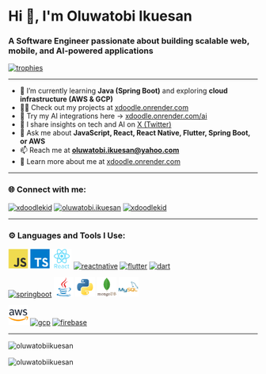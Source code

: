<h1 align="left">Hi 👋, I'm Oluwatobi Ikuesan</h1>
<h3 align="left">A Software Engineer passionate about building scalable web, mobile, and AI-powered applications</h3>

<p align="left">
  <a href="https://github.com/ryo-ma/github-profile-trophy">
    <img src="https://github-profile-trophy.vercel.app/?username=oluwatobiikuesan&theme=gruvbox&no-frame=true&row=1" alt="trophies" />
  </a>
</p>

---

- 🌱 I’m currently learning **Java (Spring Boot)** and exploring **cloud infrastructure (AWS & GCP)**
- 👨‍💻 Check out my projects at [xdoodle.onrender.com](https://xdoodle.onrender.com)
- 🤖 Try my AI integrations here → [xdoodle.onrender.com/ai](https://xdoodle.onrender.com/ai)
- 📝 I share insights on tech and AI on [X (Twitter)](https://x.com/xdoodlekid?s=21)
- 💬 Ask me about **JavaScript, React, React Native, Flutter, Spring Boot, or AWS**
- 📫 Reach me at **oluwatobi.ikuesan@yahoo.com**
- 📄 Learn more about me at [xdoodle.onrender.com](https://xdoodle.onrender.com)

---

<h3 align="left">🌐 Connect with me:</h3>
<p align="left">
  <a href="https://twitter.com/xdoodlekid" target="blank"><img align="center" src="https://raw.githubusercontent.com/rahuldkjain/github-profile-readme-generator/master/src/images/icons/Social/twitter.svg" alt="xdoodlekid" height="30" width="40" /></a>
  <a href="https://linkedin.com/in/oluwatobi.ikuesan" target="blank"><img align="center" src="https://raw.githubusercontent.com/rahuldkjain/github-profile-readme-generator/master/src/images/icons/Social/linked-in-alt.svg" alt="oluwatobi.ikuesan" height="30" width="40" /></a>
  <a href="https://instagram.com/xdoodlekid" target="blank"><img align="center" src="https://raw.githubusercontent.com/rahuldkjain/github-profile-readme-generator/master/src/images/icons/Social/instagram.svg" alt="xdoodlekid" height="30" width="40" /></a>
</p>

---

<h3 align="left">⚙️ Languages and Tools I Use:</h3>
<p align="left">
  <!-- Core Stack -->
  <a href="https://developer.mozilla.org/en-US/docs/Web/JavaScript"><img src="https://raw.githubusercontent.com/devicons/devicon/master/icons/javascript/javascript-original.svg" alt="javascript" width="40" height="40"/></a>
  <a href="https://www.typescriptlang.org/"><img src="https://raw.githubusercontent.com/devicons/devicon/master/icons/typescript/typescript-original.svg" alt="typescript" width="40" height="40"/></a>
  <a href="https://reactjs.org/"><img src="https://raw.githubusercontent.com/devicons/devicon/master/icons/react/react-original-wordmark.svg" alt="react" width="40" height="40"/></a>
  <a href="https://reactnative.dev/"><img src="https://reactnative.dev/img/header_logo.svg" alt="reactnative" width="40" height="40"/></a>
  <a href="https://flutter.dev"><img src="https://www.vectorlogo.zone/logos/flutterio/flutterio-icon.svg" alt="flutter" width="40" height="40"/></a>
  <a href="https://dart.dev"><img src="https://www.vectorlogo.zone/logos/dartlang/dartlang-icon.svg" alt="dart" width="40" height="40"/></a>

  <!-- Backend & Databases -->
  <a href="https://spring.io/projects/spring-boot"><img src="https://www.vectorlogo.zone/logos/springio/springio-icon.svg" alt="springboot" width="40" height="40"/></a>
  <a href="https://www.java.com"><img src="https://raw.githubusercontent.com/devicons/devicon/master/icons/java/java-original.svg" alt="java" width="40" height="40"/></a>
  <a href="https://www.python.org"><img src="https://raw.githubusercontent.com/devicons/devicon/master/icons/python/python-original.svg" alt="python" width="40" height="40"/></a>
  <a href="https://www.mongodb.com/"><img src="https://raw.githubusercontent.com/devicons/devicon/master/icons/mongodb/mongodb-original-wordmark.svg" alt="mongodb" width="40" height="40"/></a>
  <a href="https://www.mysql.com/"><img src="https://raw.githubusercontent.com/devicons/devicon/master/icons/mysql/mysql-original-wordmark.svg" alt="mysql" width="40" height="40"/></a>

  <!-- Cloud & DevOps -->
  <a href="https://aws.amazon.com"><img src="https://raw.githubusercontent.com/devicons/devicon/master/icons/amazonwebservices/amazonwebservices-original-wordmark.svg" alt="aws" width="40" height="40"/></a>
  <a href="https://cloud.google.com"><img src="https://www.vectorlogo.zone/logos/google_cloud/google_cloud-icon.svg" alt="gcp" width="40" height="40"/></a>
  <a href="https://firebase.google.com"><img src="https://www.vectorlogo.zone/logos/firebase/firebase-icon.svg" alt="firebase" width="40" height="40"/></a>
</p>

---

<p><img align="center" src="https://github-readme-stats.vercel.app/api/top-langs?username=oluwatobiikuesan&show_icons=true&locale=en&layout=compact" alt="oluwatobiikuesan" /></p>
<p><img align="center" src="https://github-readme-streak-stats.herokuapp.com/?user=oluwatobiikuesan&theme=tokyonight" alt="oluwatobiikuesan" /></p>
